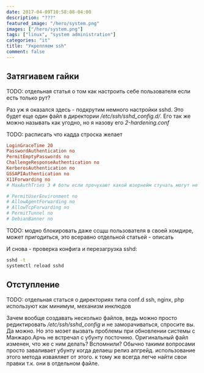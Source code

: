 ```yaml
---
date: 2017-04-09T10:58:08-04:00
description: "???"
featured_image: "/hero/system.png"
images: ["/hero/system.png"]
tags: ["linux", "system administration"]
categories: "it"
title: "Укрепляем ssh"
comment: false
---
```


## Затягиавем гайки
TODO: отдельная статья о том как настроить себе пользователя если есть только рут?

Раз уж я оказался здесь - подкрутим немного настройки sshd. Это будет еще один файл в директории _/etc/ssh/sshd_config.d/_. Его так же можно называть как угодно, но я назову его _2-hardening.conf_

TODO: расписать что кадда строска желает

```ini
LoginGraceTime 20
PasswordAuthentication no
PermitEmptyPasswords no
ChallengeResponseAuthentication no
KerberosAuthentication no
GSSAPIAuthentication no
X11Forwarding no
# MaxAuthTries 3 # боты если прочухают какой юзернейм стучать могут не дать заййти с эь=той коммандой, лучше испольщовать в паре с fail2ban или еще чем

# PermitUserEnvironment no
# AllowAgentForwarding no
# AllowTcpForwarding no
# PermitTunnel no
# DebianBanner no
```

TODO: модно блокировать даже ссщш пользователя в своей хомдире, может пригодиться, это всеравно отдельной статьей - описать

И снова - проверка конфига и перезагрузка sshd:

```bash
sshd -t
systemctl reload sshd
```


## Отступление
TODO: отдельная статься о директориях типа conf.d
ssh, nginx, php используют как минимум, механизм инклюдов

Зачем вообще создавать несколько файлов, ведь можно просто редиктировать _/etc/ssh/sshd_config_ и не заморачиваться, спросите вы. Да можно. Но это моэет вызвать проблемы при обновлении системы с Манжаро.Арчь не встречал с убунту посточнно. Оригинальный файл изменен, что же с ним делать? Вспомнили? Обычно такими вопросами просто заваливает убунту когда делаеш релиз апгрейд. использование этого метода изваяляет от этого. к тому же всегда легче найти свои правки т.к. они в отдельном файле.